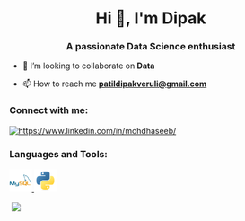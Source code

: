 <h1 align="center">Hi 👋, I'm Dipak</h1>
<h3 align="center">A passionate Data Science enthusiast </h3>

- 👯 I’m looking to collaborate on **Data**

- 📫 How to reach me **patildipakveruli@gmail.com**

<h3 align="left">Connect with me:</h3>
<p align="left">

<a href="https://www.linkedin.com/in/dipak-patil-ba7528214/" target="blank"><img align="center" src="https://raw.githubusercontent.com/rahuldkjain/github-profile-readme-generator/master/src/images/icons/Social/linked-in-alt.svg" alt="https://www.linkedin.com/in/mohdhaseeb/" height="30" width="40" /></a>
</p>

<h3 align="left">Languages and Tools:</h3>
<p align="left"> <a href="https://www.mysql.com/" target="_blank" rel="noreferrer"> <img src="https://raw.githubusercontent.com/devicons/devicon/master/icons/mysql/mysql-original-wordmark.svg" alt="mysql" width="40" height="40"/> </a> </a> <a href="https://www.python.org" target="_blank" rel="noreferrer"> <img src="https://raw.githubusercontent.com/devicons/devicon/master/icons/python/python-original.svg" alt="python" width="40" height="40"/> </a> </p>

<p>&nbsp;<img align="center" src="https://github-readme-streak-stats.herokuapp.com/?user=dipakpatil2001" /></p>
